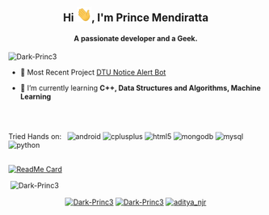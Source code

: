 <h2 align="center">Hi <img src="https://raw.githubusercontent.com/ABSphreak/ABSphreak/master/gifs/Hi.gif" width="30px">, I'm Prince Mendiratta</h2>
<h4 align="center">A passionate developer and a Geek.</h4>

<p align="left"> <img src="https://komarev.com/ghpvc/?username=Dark-Princ3" alt="Dark-Princ3" /> </p>

- 🔭 Most Recent Project [DTU Notice Alert Bot](https://github.com/Dark-Princ3/DTU-Alert-Bot)

- 🌱 I’m currently learning **C++, Data Structures and Algorithms, Machine Learning**

<br />
<br />

<p align="left">Tried Hands on:  &nbsp; <img src="https://devicons.github.io/devicon/devicon.git/icons/android/android-original-wordmark.svg" alt="android" width="40" height="40"/> <img src="https://devicons.github.io/devicon/devicon.git/icons/cplusplus/cplusplus-original.svg" alt="cplusplus" width="40" height="40"/> <img src="https://devicons.github.io/devicon/devicon.git/icons/html5/html5-original-wordmark.svg" alt="html5" width="40" height="40"/> <img src="https://devicons.github.io/devicon/devicon.git/icons/mongodb/mongodb-original-wordmark.svg" alt="mongodb" width="40" height="40"/> <img src="https://devicons.github.io/devicon/devicon.git/icons/mysql/mysql-original-wordmark.svg" alt="mysql" width="40" height="40"/> <img src="https://devicons.github.io/devicon/devicon.git/icons/python/python-original.svg" alt="python" width="40" height="40"/> 

<br />
<br />

[![ReadMe Card](https://github-readme-stats.vercel.app/api/pin/?username=Dark-Princ3&repo=DTU-Alert-Bot)](https://github.com/Dark-Princ3/DTU-Alert-Bot)


<p>&nbsp;<img align="center" src="https://github-readme-stats.vercel.app/api?username=Dark-Princ3&show_icons=true" alt="Dark-Princ3" /></p>

<p align="center">
<a href="t.me/anubisxx" target="blank"><img align="center" src="https://cdn.jsdelivr.net/npm/simple-icons@3.0.1/icons/telegram.svg" alt="Dark-Princ3" height="30" width="30" /></a>
<a href="https://linkedin.com/in/Dark-Princ3" target="blank"><img align="center" src="https://cdn.jsdelivr.net/npm/simple-icons@3.0.1/icons/linkedin.svg" alt="Dark-Princ3" height="30" width="30" /></a>
<a href="https://instagram.com/charming_guy0211" target="blank"><img align="center" src="https://cdn.jsdelivr.net/npm/simple-icons@3.0.1/icons/instagram.svg" alt="aditya_njr" height="30" width="30" /></a>
</p>

